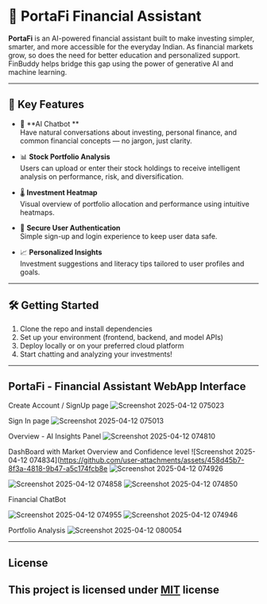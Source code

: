 # 💸 PortaFi Financial Assistant

**PortaFi** is an AI-powered financial assistant built to make investing simpler, smarter, and more accessible for the everyday Indian. As financial markets grow, so does the need for better education and personalized support. FinBuddy helps bridge this gap using the power of generative AI and machine learning.

---

## 🌟 Key Features

- 🧠 **AI Chatbot **  
  Have natural conversations about investing, personal finance, and common financial concepts — no jargon, just clarity.

- 📊 **Stock Portfolio Analysis**  
  Users can upload or enter their stock holdings to receive intelligent analysis on performance, risk, and diversification.

- 🌡️ **Investment Heatmap**  
  Visual overview of portfolio allocation and performance using intuitive heatmaps.

- 🔐 **Secure User Authentication**  
  Simple sign-up and login experience to keep user data safe.

- 📈 **Personalized Insights**  
  Investment suggestions and literacy tips tailored to user profiles and goals.

---

## 🛠️ Getting Started

1. Clone the repo and install dependencies
2. Set up your environment (frontend, backend, and model APIs)
3. Deploy locally or on your preferred cloud platform
4. Start chatting and analyzing your investments!

---

## PortaFi - Financial Assistant WebApp Interface 

Create Account / SignUp page
![Screenshot 2025-04-12 075023](https://github.com/user-attachments/assets/42835168-b77d-487d-a168-6cffcb59b00f)

Sign In page
![Screenshot 2025-04-12 075013](https://github.com/user-attachments/assets/9574fead-4684-4ce5-b8bc-0b6437abd9d4)

Overview - AI Insights Panel
![Screenshot 2025-04-12 074810](https://github.com/user-attachments/assets/b52eb496-e891-443e-b9fa-f2040aed57a8)

DashBoard with Market Overview and Confidence level
![Screenshot 2025-04-12 074834](https://github.com/user-attachments/assets/458d45b7-8f3a-4818-9b47-a5c174fcb8e
![Screenshot 2025-04-12 074926](https://github.com/user-attachments/assets/673e527c-654f-404a-ba14-8737ffdf9315)

![Screenshot 2025-04-12 074858](https://github.com/user-attachments/assets/33c8dda3-1dfc-4f2d-8603-cfd2ded6e1f2)
![Screenshot 2025-04-12 074850](https://github.com/user-attachments/assets/24bb7ad3-8506-47e0-99d7-fcf59936d364)

Financial ChatBot

![Screenshot 2025-04-12 074955](https://github.com/user-attachments/assets/4810b362-3121-477e-bdc6-8a8e2a69053c)
![Screenshot 2025-04-12 074946](https://github.com/user-attachments/assets/308e31ca-addf-4655-8ef2-7a1a383347b9)

Portfolio Analysis
![Screenshot 2025-04-12 080054](https://github.com/user-attachments/assets/595600b0-481d-4d81-a7a2-90147d8adbda)

---
## License

This project is licensed under [MIT](https://choosealicense.com/licenses/mit/) license
---

